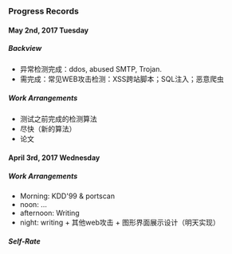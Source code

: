### Progress Records

#### May 2nd, 2017 Tuesday

##### Backview

* 异常检测完成：ddos, abused SMTP, Trojan.
* 需完成：常见WEB攻击检测：XSS跨站脚本；SQL注入；恶意爬虫

##### Work Arrangements

* 测试之前完成的检测算法
* 尽快（新的算法）
* 论文

#### April 3rd, 2017 Wednesday 

##### Work Arrangements

* Morning: KDD'99 & portscan
* noon: ...
* afternoon: Writing
* night: writing + 其他web攻击 + 图形界面展示设计（明天实现）

##### Self-Rate

